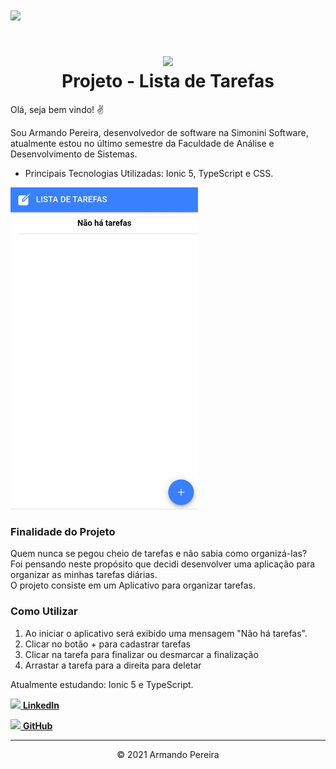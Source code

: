 <!-- CAPA OU LOGO -->
<h1>
<img src="https://ik.imagekit.io/mnbr5uwksus/ADSoftware/banner-ads_HKJ-B9hUel.jpg">
</h1>

<!-- DESCRIÇÃO -->
<center><h1>
<img rel="icon" src="https://ik.imagekit.io/mnbr5uwksus/Icons/icon_1GAtanMp0.png" type="image/gif"><br>
Projeto - Lista de Tarefas
</h1></center>

<p>Olá, seja bem vindo! ✌</p>

<p>Sou Armando Pereira, desenvolvedor de software na Simonini Software, atualmente estou no último semestre da Faculdade de Análise e Desenvolvimento de Sistemas.<br></p>

<ul>
  <li>Principais Tecnologias Utilizadas: Ionic 5, TypeScript e CSS.<br></li>
</ul>

<!-- GIF -->
<img rel="icon" src="/src/assets/telas/animationTelas.gif" type="image/gif"><br>

<!-- FINALIDADE DO PROJETO -->
<h3>Finalidade do Projeto </h3>
<p>
Quem nunca se pegou cheio de tarefas e não sabia como organizá-las?<br>
Foi pensando neste propósito que decidi desenvolver uma aplicação para organizar as minhas tarefas diárias.<br>
O projeto consiste em um Aplicativo para organizar tarefas.
</p>

<!-- COMO UTILIZAR -->
<h3>Como Utilizar </h3>

<ol>
<li>Ao iniciar o aplicativo será exibido uma mensagem "Não há tarefas".</li>
<li>Clicar no botão + para cadastrar tarefas</li>
<li>Clicar na tarefa para finalizar ou desmarcar a finalização</li>
<li>Arrastar a tarefa para a direita para deletar</li>
</ol>

<!-- ESTUDO ATUAL -->
<p>Atualmente estudando: Ionic 5 e TypeScript.</p>

<!-- LinkedIn -->
<a href="www.linkedin.com/in/armando-víctor-pereira-2021"><img rel="icon" src="https://ik.imagekit.io/mnbr5uwksus/Icons/linkedin-16_HxYEL0Hyz.png" type="image/gif"> <b>LinkedIn</b></a>

<!-- GitHub -->
<a aling="center" href="https://github.com/Apvictor"><img rel="icon" src="https://ik.imagekit.io/mnbr5uwksus/Icons/github-azul-16_9qp9n_vdj.png" type="image/gif"> <b>GitHub</b></a>

<hr>
<center>&copy 2021 Armando Pereira </center>

